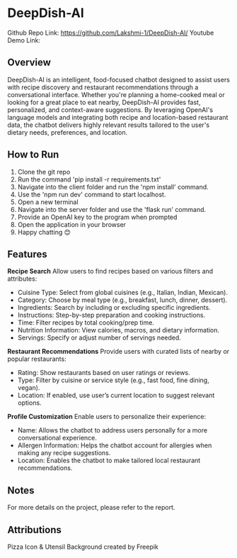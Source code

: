 # DeepDish-AI
Github Repo Link: https://github.com/Lakshmi-1/DeepDish-AI/
Youtube Demo Link: 

## Overview
DeepDish-AI is an intelligent, food-focused chatbot designed to assist users with recipe discovery and restaurant recommendations through a conversational interface. Whether you're planning a home-cooked meal or looking for a great place to eat nearby, DeepDish-AI provides fast, personalized, and context-aware suggestions.  By leveraging OpenAI's language models and integrating both recipe and location-based restaurant data, the chatbot delivers highly relevant results tailored to the user's dietary needs, preferences, and location.

## How to Run
1) Clone the git repo
2) Run the command 'pip install -r requirements.txt'
3) Navigate into the client folder and run the 'npm install' command.
4) Use the 'npm run dev' command to start localhost.
5) Open a new terminal
6) Navigate into the server folder and use the 'flask run' command.
7) Provide an OpenAI key to the program when prompted
8) Open the application in your browser
9) Happy chatting 😊

## Features
**Recipe Search**
Allow users to find recipes based on various filters and attributes:
- Cuisine Type: Select from global cuisines (e.g., Italian, Indian, Mexican).
- Category: Choose by meal type (e.g., breakfast, lunch, dinner, dessert).
- Ingredients: Search by including or excluding specific ingredients.
- Instructions: Step-by-step preparation and cooking instructions.
- Time: Filter recipes by total cooking/prep time.
- Nutrition Information: View calories, macros, and dietary information.
- Servings: Specify or adjust number of servings needed.

**Restaurant Recommendations**
Provide users with curated lists of nearby or popular restaurants:
- Rating: Show restaurants based on user ratings or reviews.
- Type: Filter by cuisine or service style (e.g., fast food, fine dining, vegan).
- Location: If enabled, use user’s current location to suggest relevant options.

**Profile Customization**
Enable users to personalize their experience:
- Name: Allows the chatbot to address users personally for a more conversational experience.
- Allergen Information: Helps the chatbot account for allergies when making any recipe suggestions.
- Location: Enables the chatbot to make tailored local restaurant recommendations.

## Notes
For more details on the project, please refer to the report.

## Attributions
Pizza Icon & Utensil Background created by Freepik